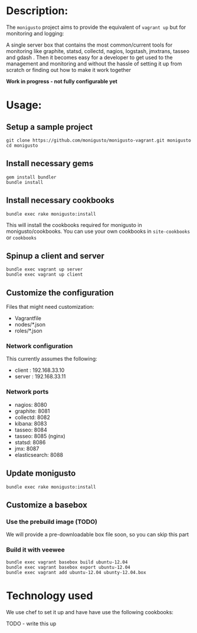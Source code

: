 # Description:
The `monigusto` project aims to provide the equivalent of `vagrant up` but for monitoring and logging:

A single server box that contains the most common/current tools for monitoring like graphite, statsd, collectd, nagios, logstash, jmxtrans, tasseo and gdash . Then it becomes easy for a developer to get used to the management and monitoring and without the hassle of setting it up from scratch or finding out how to make it work together

__Work in progress - not fully configurable yet__
# Usage:

## Setup a sample project

    git clone https://github.com/monigusto/monigusto-vagrant.git monigusto
    cd monigusto

## Install necessary gems

    gem install bundler
    bundle install

## Install necessary cookbooks

    bundle exec rake monigusto:install

This will install the cookbooks required for monigusto in monigusto/cookbooks.
You can use your own cookbooks in `site-cookbooks` or `cookbooks`

## Spinup a client and server
    bundle exec vagrant up server
    bundle exec vagrant up client

## Customize the configuration

Files that might need customization:

- Vagrantfile
- nodes/\*\.json
- roles/\*\.json

### Network configuration
This currently assumes the following:

- client : 192.168.33.10
- server : 192.168.33.11

### Network ports

- nagios: 8080
- graphite: 8081
- collectd: 8082
- kibana: 8083
- tasseo: 8084
- tasseo: 8085 (nginx)
- statsd: 8086
- jmx: 8087
- elasticsearch: 8088

## Update monigusto

    bundle exec rake monigusto:install

## Customize a basebox
### Use the prebuild image (TODO)
We will provide a pre-downloadable box file soon, so you can skip this part

### Build it with veewee

    bundle exec vagrant basebox build ubuntu-12.04
    bundle exec vagrant basebox export ubuntu-12.04
    bundle exec vagrant add ubuntu-12.04 ubunty-12.04.box

# Technology used
We use chef to set it up and have have use the following cookbooks:

TODO - write this up

